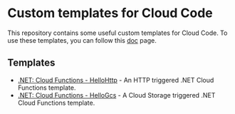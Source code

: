 # Custom templates for Cloud Code

This repository contains some useful custom templates for Cloud Code. To use
these templates, you can follow this
[doc](https://cloud.google.com/code/docs/vscode/set-up-sample-repo) page.

## Templates

* [.NET: Cloud Functions - HelloHttp](dotnet/cloud-functions/HelloHttp) - An
  HTTP triggered .NET Cloud Functions template.
* [.NET: Cloud Functions - HelloGcs](dotnet/cloud-functions/HelloGcs) - A
  Cloud Storage triggered .NET Cloud Functions template.
